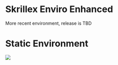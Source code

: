 # Skrillex Enviro Enhanced
More recent environment, release is TBD

<h1> Static Environment</h1>
<img src="https://github.com/LonelyCen/Lonelys-Environments/blob/main/Environments/Panic%20Plat/Panic%20Example.png">
